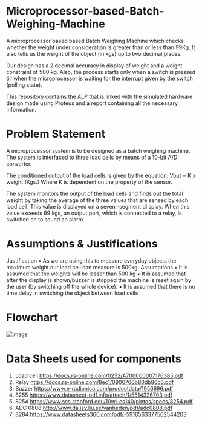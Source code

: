 # Microprocessor-based-Batch-Weighing-Machine

A microprocessor based based Batch Weighing Machine which checks whether the weight under consideration is greater than or less than 99Kg. It also tells us the weight of the object (in kgs) up to two decimal places.

Our design has a 2 decimal accuracy in display of weight and a weight 
constraint of 500 kg. Also, the process starts only when a switch is pressed till 
when the microprocessor is waiting for the interrupt given by the switch
(polling state).

This repository contains the ALP that is linked with the simulated hardware design made using Proteus and a report containing all the necessary information.

# Problem Statement
A microprocessor system is to be designed as a batch weighing machine. The system is interfaced to three load cells by means of a 10-bit A/D converter.

The conditioned output of the load cells is given by the equation: Vout = K x weight (Kgs.) Where K is dependent on the property of the sensor.

The system monitors the output of the load cells and finds out the total weight by taking the average of the three values that are sensed by each load cell. This value is displayed on a seven -segment di splay. When this value exceeds 99 kgs, an output port, which is connected to a relay, is switched on to sound an alarm.

# Assumptions & Justifications
Justification 
• As we are using this to measure everyday objects the maximum weight 
our load cell can measure is 500kg.
Assumptions
• It is assumed that the weights will be lesser than 500 kg
• It is assumed that after the display is shown/buzzer is stopped the 
machine is reset again by the user (by switching off the whole device).
• It is assumed that there is no time delay in switching the object between 
load cells

# Flowchart
![image](https://user-images.githubusercontent.com/84243901/178093997-db82976c-d7c6-4112-a3fa-cf6f8d04e525.png)

# Data Sheets used for components
1. Load cell
https://docs.rs-online.com/0252/A700000007176385.pdf
2. Relay
https://docs.rs-online.com/8ec1/0900766b80db86c6.pdf
3. Buzzer
https://www.e-radionica.com/productdata/1956696.pdf
4. 8255
https://www.datasheet-pdf.info/attach/1/5514326703.pdf
5. 8254
https://www.scs.stanford.edu/10wi-cs140/pintos/specs/8254.pdf
6. ADC 0808
http://www.da.isy.liu.se/vanheden/pdf/adc0808.pdf
7. 8284
https://www.datasheets360.com/pdf/-5916563377562544203
